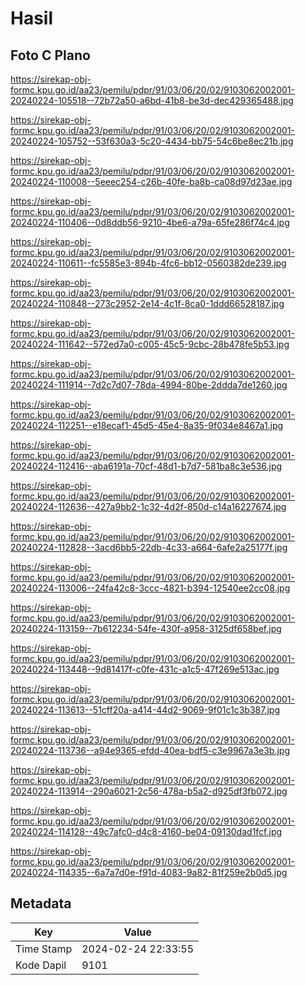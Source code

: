 # Hasil

## Foto C Plano

https://sirekap-obj-formc.kpu.go.id/aa23/pemilu/pdpr/91/03/06/20/02/9103062002001-20240224-105518--72b72a50-a6bd-41b8-be3d-dec429365488.jpg

https://sirekap-obj-formc.kpu.go.id/aa23/pemilu/pdpr/91/03/06/20/02/9103062002001-20240224-105752--53f630a3-5c20-4434-bb75-54c6be8ec21b.jpg

https://sirekap-obj-formc.kpu.go.id/aa23/pemilu/pdpr/91/03/06/20/02/9103062002001-20240224-110008--5eeec254-c26b-40fe-ba8b-ca08d97d23ae.jpg

https://sirekap-obj-formc.kpu.go.id/aa23/pemilu/pdpr/91/03/06/20/02/9103062002001-20240224-110406--0d8ddb56-9210-4be6-a79a-65fe286f74c4.jpg

https://sirekap-obj-formc.kpu.go.id/aa23/pemilu/pdpr/91/03/06/20/02/9103062002001-20240224-110611--fc5585e3-894b-4fc6-bb12-0560382de239.jpg

https://sirekap-obj-formc.kpu.go.id/aa23/pemilu/pdpr/91/03/06/20/02/9103062002001-20240224-110848--273c2952-2e14-4c1f-8ca0-1ddd66528187.jpg

https://sirekap-obj-formc.kpu.go.id/aa23/pemilu/pdpr/91/03/06/20/02/9103062002001-20240224-111642--572ed7a0-c005-45c5-9cbc-28b478fe5b53.jpg

https://sirekap-obj-formc.kpu.go.id/aa23/pemilu/pdpr/91/03/06/20/02/9103062002001-20240224-111914--7d2c7d07-78da-4994-80be-2ddda7de1260.jpg

https://sirekap-obj-formc.kpu.go.id/aa23/pemilu/pdpr/91/03/06/20/02/9103062002001-20240224-112251--e18ecaf1-45d5-45e4-8a35-9f034e8467a1.jpg

https://sirekap-obj-formc.kpu.go.id/aa23/pemilu/pdpr/91/03/06/20/02/9103062002001-20240224-112416--aba6191a-70cf-48d1-b7d7-581ba8c3e536.jpg

https://sirekap-obj-formc.kpu.go.id/aa23/pemilu/pdpr/91/03/06/20/02/9103062002001-20240224-112636--427a9bb2-1c32-4d2f-850d-c14a16227674.jpg

https://sirekap-obj-formc.kpu.go.id/aa23/pemilu/pdpr/91/03/06/20/02/9103062002001-20240224-112828--3acd6bb5-22db-4c33-a664-6afe2a25177f.jpg

https://sirekap-obj-formc.kpu.go.id/aa23/pemilu/pdpr/91/03/06/20/02/9103062002001-20240224-113006--24fa42c8-3ccc-4821-b394-12540ee2cc08.jpg

https://sirekap-obj-formc.kpu.go.id/aa23/pemilu/pdpr/91/03/06/20/02/9103062002001-20240224-113159--7b612234-54fe-430f-a958-3125df658bef.jpg

https://sirekap-obj-formc.kpu.go.id/aa23/pemilu/pdpr/91/03/06/20/02/9103062002001-20240224-113448--9d81417f-c0fe-431c-a1c5-47f269e513ac.jpg

https://sirekap-obj-formc.kpu.go.id/aa23/pemilu/pdpr/91/03/06/20/02/9103062002001-20240224-113613--51cff20a-a414-44d2-9069-9f01c1c3b387.jpg

https://sirekap-obj-formc.kpu.go.id/aa23/pemilu/pdpr/91/03/06/20/02/9103062002001-20240224-113736--a94e9365-efdd-40ea-bdf5-c3e9967a3e3b.jpg

https://sirekap-obj-formc.kpu.go.id/aa23/pemilu/pdpr/91/03/06/20/02/9103062002001-20240224-113914--290a6021-2c56-478a-b5a2-d925df3fb072.jpg

https://sirekap-obj-formc.kpu.go.id/aa23/pemilu/pdpr/91/03/06/20/02/9103062002001-20240224-114128--49c7afc0-d4c8-4160-be04-09130dad1fcf.jpg

https://sirekap-obj-formc.kpu.go.id/aa23/pemilu/pdpr/91/03/06/20/02/9103062002001-20240224-114335--6a7a7d0e-f91d-4083-9a82-81f259e2b0d5.jpg


## Metadata

| Key        | Value               |
| ---------- | ------------------- |
| Time Stamp | 2024-02-24 22:33:55 |
| Kode Dapil | 9101                |



